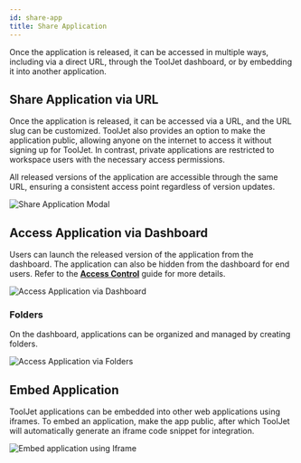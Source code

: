 ```yaml
---
id: share-app
title: Share Application
---
```


Once the application is released, it can be accessed in multiple ways, including via a direct URL, through the ToolJet dashboard, or by embedding it into another application.

## Share Application via URL

Once the application is released, it can be accessed via a URL, and the URL slug can be customized. ToolJet also provides an option to make the application public, allowing anyone on the internet to access it without signing up for ToolJet. In contrast, private applications are restricted to workspace users with the necessary access permissions.

All released versions of the application are accessible through the same URL, ensuring a consistent access point regardless of version updates.

<img className="screenshot-full" src="/img/development-lifecycle/release/share/url.png" alt="Share Application Modal"/>

## Access Application via Dashboard

Users can launch the released version of the application from the dashboard. The application can also be hidden from the dashboard for end users. Refer to the **[Access Control](#)** guide for more details.

<img className="screenshot-full" src="/img/development-lifecycle/release/share/dashboard.png" alt="Access Application via Dashboard"/>

### Folders

On the dashboard, applications can be organized and managed by creating folders.

<img className="screenshot-full" src="/img/development-lifecycle/release/share/folder.png" alt="Access Application via Folders"/>

## Embed Application

ToolJet applications can be embedded into other web applications using iframes. To embed an application, make the app public, after which ToolJet will automatically generate an iframe code snippet for integration.

<img className="screenshot-full" src="/img/development-lifecycle/release/share/embed.png" alt="Embed application using Iframe"/>

